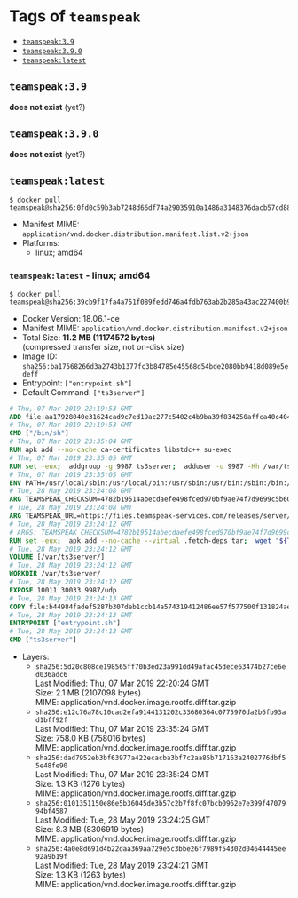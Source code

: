 <!-- THIS FILE IS GENERATED VIA './update-remote.sh' -->

# Tags of `teamspeak`

-	[`teamspeak:3.9`](#teamspeak39)
-	[`teamspeak:3.9.0`](#teamspeak390)
-	[`teamspeak:latest`](#teamspeaklatest)

## `teamspeak:3.9`

**does not exist** (yet?)

## `teamspeak:3.9.0`

**does not exist** (yet?)

## `teamspeak:latest`

```console
$ docker pull teamspeak@sha256:0fd0c59b3ab7248d66df74a29035910a1486a3148376dacb57cd881c639bfc56
```

-	Manifest MIME: `application/vnd.docker.distribution.manifest.list.v2+json`
-	Platforms:
	-	linux; amd64

### `teamspeak:latest` - linux; amd64

```console
$ docker pull teamspeak@sha256:39cb9f17fa4a751f089fedd746a4fdb763ab2b285a43ac227400b98cf9d86608
```

-	Docker Version: 18.06.1-ce
-	Manifest MIME: `application/vnd.docker.distribution.manifest.v2+json`
-	Total Size: **11.2 MB (11174572 bytes)**  
	(compressed transfer size, not on-disk size)
-	Image ID: `sha256:ba17568266d3a2743b1377fc3b84785e45568d54bde2080bb9418d089e5edeff`
-	Entrypoint: `["entrypoint.sh"]`
-	Default Command: `["ts3server"]`

```dockerfile
# Thu, 07 Mar 2019 22:19:53 GMT
ADD file:aa17928040e31624cad9c7ed19ac277c5402c4b9ba39f834250affca40c4046e in / 
# Thu, 07 Mar 2019 22:19:53 GMT
CMD ["/bin/sh"]
# Thu, 07 Mar 2019 23:35:04 GMT
RUN apk add --no-cache ca-certificates libstdc++ su-exec
# Thu, 07 Mar 2019 23:35:05 GMT
RUN set -eux;  addgroup -g 9987 ts3server;  adduser -u 9987 -Hh /var/ts3server -G ts3server -s /sbin/nologin -D ts3server;  mkdir -p /var/ts3server /var/run/ts3server;  chown ts3server:ts3server /var/ts3server /var/run/ts3server;  chmod 777 /var/ts3server /var/run/ts3server
# Thu, 07 Mar 2019 23:35:05 GMT
ENV PATH=/usr/local/sbin:/usr/local/bin:/usr/sbin:/usr/bin:/sbin:/bin:/opt/ts3server
# Tue, 28 May 2019 23:24:08 GMT
ARG TEAMSPEAK_CHECKSUM=4782b19514abecdaefe498fced970bf9ae74f7d9699c5b60960f422add8dbb50
# Tue, 28 May 2019 23:24:08 GMT
ARG TEAMSPEAK_URL=https://files.teamspeak-services.com/releases/server/3.8.0/teamspeak3-server_linux_alpine-3.8.0.tar.bz2
# Tue, 28 May 2019 23:24:12 GMT
# ARGS: TEAMSPEAK_CHECKSUM=4782b19514abecdaefe498fced970bf9ae74f7d9699c5b60960f422add8dbb50 TEAMSPEAK_URL=https://files.teamspeak-services.com/releases/server/3.8.0/teamspeak3-server_linux_alpine-3.8.0.tar.bz2
RUN set -eux;  apk add --no-cache --virtual .fetch-deps tar;  wget "${TEAMSPEAK_URL}" -O server.tar.bz2;  echo "${TEAMSPEAK_CHECKSUM} *server.tar.bz2" | sha256sum -c -;  mkdir -p /opt/ts3server;  tar -xf server.tar.bz2 --strip-components=1 -C /opt/ts3server;  rm server.tar.bz2;  apk del .fetch-deps;  mv /opt/ts3server/*.so /opt/ts3server/redist/* /usr/local/lib;  ldconfig /usr/local/lib;  chown -R ts3server:ts3server /opt/ts3server
# Tue, 28 May 2019 23:24:12 GMT
VOLUME [/var/ts3server/]
# Tue, 28 May 2019 23:24:12 GMT
WORKDIR /var/ts3server/
# Tue, 28 May 2019 23:24:12 GMT
EXPOSE 10011 30033 9987/udp
# Tue, 28 May 2019 23:24:13 GMT
COPY file:b44984fadef5287b307deb1ccb14a574319412486ee57f577500f131824ae933 in /opt/ts3server 
# Tue, 28 May 2019 23:24:13 GMT
ENTRYPOINT ["entrypoint.sh"]
# Tue, 28 May 2019 23:24:13 GMT
CMD ["ts3server"]
```

-	Layers:
	-	`sha256:5d20c808ce198565ff70b3ed23a991dd49afac45dece63474b27ce6ed036adc6`  
		Last Modified: Thu, 07 Mar 2019 22:20:24 GMT  
		Size: 2.1 MB (2107098 bytes)  
		MIME: application/vnd.docker.image.rootfs.diff.tar.gzip
	-	`sha256:e12c76a78c10cad2efa9144131202c33680364c0775970da2b6fb93ad1bff92f`  
		Last Modified: Thu, 07 Mar 2019 23:35:24 GMT  
		Size: 758.0 KB (758016 bytes)  
		MIME: application/vnd.docker.image.rootfs.diff.tar.gzip
	-	`sha256:dad7952eb3bf63977a422ecacba3bf7c2aa85b717163a2402776dbf55e48fe90`  
		Last Modified: Thu, 07 Mar 2019 23:35:24 GMT  
		Size: 1.3 KB (1276 bytes)  
		MIME: application/vnd.docker.image.rootfs.diff.tar.gzip
	-	`sha256:0101351150e86e5b36045de3b57c2b7f8fc07bcb0962e7e399f4707994bf4587`  
		Last Modified: Tue, 28 May 2019 23:24:25 GMT  
		Size: 8.3 MB (8306919 bytes)  
		MIME: application/vnd.docker.image.rootfs.diff.tar.gzip
	-	`sha256:4a0e8d691d4b22daa369aa729e5c3bbe26f7989f54302d04644445ee92a9b19f`  
		Last Modified: Tue, 28 May 2019 23:24:21 GMT  
		Size: 1.3 KB (1263 bytes)  
		MIME: application/vnd.docker.image.rootfs.diff.tar.gzip
